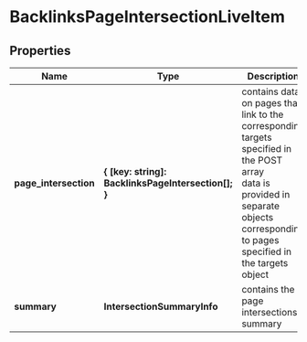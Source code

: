 # BacklinksPageIntersectionLiveItem

## Properties

| Name | Type | Description | Notes |
|------------ | ------------- | ------------- | -------------|
**page_intersection** | **{ [key: string]: BacklinksPageIntersection[]; }** | contains data on pages that link to the corresponding targets specified in the POST array<br>data is provided in separate objects corresponding to pages specified in the targets object |[optional]|
**summary** | **IntersectionSummaryInfo** | contains the page intersections summary |[optional]|